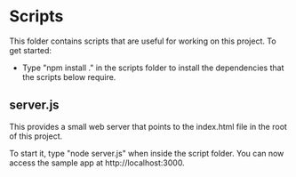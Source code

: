 # Scripts 

This folder contains scripts that are useful for working on this project. To get started:

- Type "npm install ." in the scripts folder to install the dependencies that the scripts below require.

## server.js

This provides a small web server that points to the index.html file in the root of this project.

To start it, type "node server.js" when inside the script folder. You can now access the sample app at http://localhost:3000.
